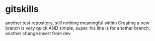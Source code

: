 # gitskills
another test repository, still nothing meaningful within
Creating a new branch is very quick AND simple, super.
his line is for another branch.
another change
insert from dev

